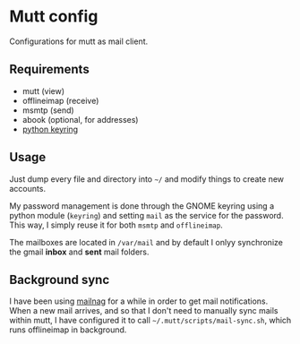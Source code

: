 # Mutt config

Configurations for mutt as mail client.

## Requirements

- mutt (view)
- offlineimap (receive)
- msmtp (send)
- abook (optional, for addresses)
- [python keyring](https://pypi.python.org/pypi/keyring)

## Usage

Just dump every file and directory into `~/` and modify things to create new
accounts.

My password management is done through the GNOME keyring using a python module
(`keyring`) and setting `mail` as the service for the password. This way,
I simply reuse it for both `msmtp` and `offlineimap`.

The mailboxes are located in `/var/mail` and by default I onlyy synchronize the
gmail **inbox** and **sent** mail folders.

## Background sync

I have been using [mailnag](https://github.com/pulb/mailnag) for a while in
order to get mail notifications. When a new mail arrives, and so that I don't
need to manually sync mails within mutt, I have configured it to call
`~/.mutt/scripts/mail-sync.sh`, which runs offlineimap in background.
